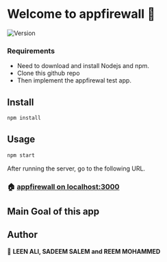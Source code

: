 # Welcome to appfirewall 👋
![Version](https://img.shields.io/badge/version-0.0.1-blue.svg?cacheSeconds=2592000)


### Requirements
- Need to download and install Nodejs and npm.
- Clone this github repo
- Then implement the appfirewal test app.

## Install

```sh
npm install
```

## Usage

```sh
npm start
```

After running the server, go to the following URL.
### 🏠 [appfirewall on localhost:3000](localhost:3000)

## Main Goal of this app


## Author

👤 **LEEN ALI, SADEEM SALEM and REEM MOHAMMED**

